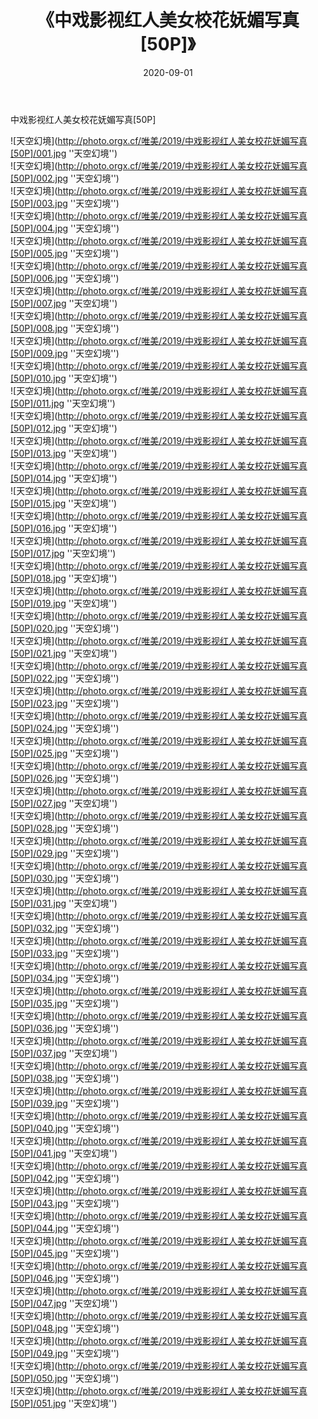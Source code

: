 ﻿---
layout: post
title: 《中戏影视红人美女校花妩媚写真[50P]》
date: 2020-09-01
img: http://photo.orgx.cf/唯美/2019/中戏影视红人美女校花妩媚写真[50P]/000.jpg
tags: [美女,清纯,唯美]
---

中戏影视红人美女校花妩媚写真[50P]



![天空幻境](http://photo.orgx.cf/唯美/2019/中戏影视红人美女校花妩媚写真[50P]/001.jpg ''天空幻境'')<br>
![天空幻境](http://photo.orgx.cf/唯美/2019/中戏影视红人美女校花妩媚写真[50P]/002.jpg ''天空幻境'')<br>
![天空幻境](http://photo.orgx.cf/唯美/2019/中戏影视红人美女校花妩媚写真[50P]/003.jpg ''天空幻境'')<br>
![天空幻境](http://photo.orgx.cf/唯美/2019/中戏影视红人美女校花妩媚写真[50P]/004.jpg ''天空幻境'')<br>
![天空幻境](http://photo.orgx.cf/唯美/2019/中戏影视红人美女校花妩媚写真[50P]/005.jpg ''天空幻境'')<br>
![天空幻境](http://photo.orgx.cf/唯美/2019/中戏影视红人美女校花妩媚写真[50P]/006.jpg ''天空幻境'')<br>
![天空幻境](http://photo.orgx.cf/唯美/2019/中戏影视红人美女校花妩媚写真[50P]/007.jpg ''天空幻境'')<br>
![天空幻境](http://photo.orgx.cf/唯美/2019/中戏影视红人美女校花妩媚写真[50P]/008.jpg ''天空幻境'')<br>
![天空幻境](http://photo.orgx.cf/唯美/2019/中戏影视红人美女校花妩媚写真[50P]/009.jpg ''天空幻境'')<br>
![天空幻境](http://photo.orgx.cf/唯美/2019/中戏影视红人美女校花妩媚写真[50P]/010.jpg ''天空幻境'')<br>
![天空幻境](http://photo.orgx.cf/唯美/2019/中戏影视红人美女校花妩媚写真[50P]/011.jpg ''天空幻境'')<br>
![天空幻境](http://photo.orgx.cf/唯美/2019/中戏影视红人美女校花妩媚写真[50P]/012.jpg ''天空幻境'')<br>
![天空幻境](http://photo.orgx.cf/唯美/2019/中戏影视红人美女校花妩媚写真[50P]/013.jpg ''天空幻境'')<br>
![天空幻境](http://photo.orgx.cf/唯美/2019/中戏影视红人美女校花妩媚写真[50P]/014.jpg ''天空幻境'')<br>
![天空幻境](http://photo.orgx.cf/唯美/2019/中戏影视红人美女校花妩媚写真[50P]/015.jpg ''天空幻境'')<br>
![天空幻境](http://photo.orgx.cf/唯美/2019/中戏影视红人美女校花妩媚写真[50P]/016.jpg ''天空幻境'')<br>
![天空幻境](http://photo.orgx.cf/唯美/2019/中戏影视红人美女校花妩媚写真[50P]/017.jpg ''天空幻境'')<br>
![天空幻境](http://photo.orgx.cf/唯美/2019/中戏影视红人美女校花妩媚写真[50P]/018.jpg ''天空幻境'')<br>
![天空幻境](http://photo.orgx.cf/唯美/2019/中戏影视红人美女校花妩媚写真[50P]/019.jpg ''天空幻境'')<br>
![天空幻境](http://photo.orgx.cf/唯美/2019/中戏影视红人美女校花妩媚写真[50P]/020.jpg ''天空幻境'')<br>
![天空幻境](http://photo.orgx.cf/唯美/2019/中戏影视红人美女校花妩媚写真[50P]/021.jpg ''天空幻境'')<br>
![天空幻境](http://photo.orgx.cf/唯美/2019/中戏影视红人美女校花妩媚写真[50P]/022.jpg ''天空幻境'')<br>
![天空幻境](http://photo.orgx.cf/唯美/2019/中戏影视红人美女校花妩媚写真[50P]/023.jpg ''天空幻境'')<br>
![天空幻境](http://photo.orgx.cf/唯美/2019/中戏影视红人美女校花妩媚写真[50P]/024.jpg ''天空幻境'')<br>
![天空幻境](http://photo.orgx.cf/唯美/2019/中戏影视红人美女校花妩媚写真[50P]/025.jpg ''天空幻境'')<br>
![天空幻境](http://photo.orgx.cf/唯美/2019/中戏影视红人美女校花妩媚写真[50P]/026.jpg ''天空幻境'')<br>
![天空幻境](http://photo.orgx.cf/唯美/2019/中戏影视红人美女校花妩媚写真[50P]/027.jpg ''天空幻境'')<br>
![天空幻境](http://photo.orgx.cf/唯美/2019/中戏影视红人美女校花妩媚写真[50P]/028.jpg ''天空幻境'')<br>
![天空幻境](http://photo.orgx.cf/唯美/2019/中戏影视红人美女校花妩媚写真[50P]/029.jpg ''天空幻境'')<br>
![天空幻境](http://photo.orgx.cf/唯美/2019/中戏影视红人美女校花妩媚写真[50P]/030.jpg ''天空幻境'')<br>
![天空幻境](http://photo.orgx.cf/唯美/2019/中戏影视红人美女校花妩媚写真[50P]/031.jpg ''天空幻境'')<br>
![天空幻境](http://photo.orgx.cf/唯美/2019/中戏影视红人美女校花妩媚写真[50P]/032.jpg ''天空幻境'')<br>
![天空幻境](http://photo.orgx.cf/唯美/2019/中戏影视红人美女校花妩媚写真[50P]/033.jpg ''天空幻境'')<br>
![天空幻境](http://photo.orgx.cf/唯美/2019/中戏影视红人美女校花妩媚写真[50P]/034.jpg ''天空幻境'')<br>
![天空幻境](http://photo.orgx.cf/唯美/2019/中戏影视红人美女校花妩媚写真[50P]/035.jpg ''天空幻境'')<br>
![天空幻境](http://photo.orgx.cf/唯美/2019/中戏影视红人美女校花妩媚写真[50P]/036.jpg ''天空幻境'')<br>
![天空幻境](http://photo.orgx.cf/唯美/2019/中戏影视红人美女校花妩媚写真[50P]/037.jpg ''天空幻境'')<br>
![天空幻境](http://photo.orgx.cf/唯美/2019/中戏影视红人美女校花妩媚写真[50P]/038.jpg ''天空幻境'')<br>
![天空幻境](http://photo.orgx.cf/唯美/2019/中戏影视红人美女校花妩媚写真[50P]/039.jpg ''天空幻境'')<br>
![天空幻境](http://photo.orgx.cf/唯美/2019/中戏影视红人美女校花妩媚写真[50P]/040.jpg ''天空幻境'')<br>
![天空幻境](http://photo.orgx.cf/唯美/2019/中戏影视红人美女校花妩媚写真[50P]/041.jpg ''天空幻境'')<br>
![天空幻境](http://photo.orgx.cf/唯美/2019/中戏影视红人美女校花妩媚写真[50P]/042.jpg ''天空幻境'')<br>
![天空幻境](http://photo.orgx.cf/唯美/2019/中戏影视红人美女校花妩媚写真[50P]/043.jpg ''天空幻境'')<br>
![天空幻境](http://photo.orgx.cf/唯美/2019/中戏影视红人美女校花妩媚写真[50P]/044.jpg ''天空幻境'')<br>
![天空幻境](http://photo.orgx.cf/唯美/2019/中戏影视红人美女校花妩媚写真[50P]/045.jpg ''天空幻境'')<br>
![天空幻境](http://photo.orgx.cf/唯美/2019/中戏影视红人美女校花妩媚写真[50P]/046.jpg ''天空幻境'')<br>
![天空幻境](http://photo.orgx.cf/唯美/2019/中戏影视红人美女校花妩媚写真[50P]/047.jpg ''天空幻境'')<br>
![天空幻境](http://photo.orgx.cf/唯美/2019/中戏影视红人美女校花妩媚写真[50P]/048.jpg ''天空幻境'')<br>
![天空幻境](http://photo.orgx.cf/唯美/2019/中戏影视红人美女校花妩媚写真[50P]/049.jpg ''天空幻境'')<br>
![天空幻境](http://photo.orgx.cf/唯美/2019/中戏影视红人美女校花妩媚写真[50P]/050.jpg ''天空幻境'')<br>
![天空幻境](http://photo.orgx.cf/唯美/2019/中戏影视红人美女校花妩媚写真[50P]/051.jpg ''天空幻境'')<br>